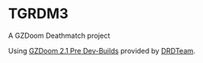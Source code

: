 # TGRDM3
A GZDoom Deathmatch project

Using [GZDoom 2.1 Pre Dev-Builds](http://devbuilds.drdteam.org/gzdoom/) provided by [DRDTeam](http://drdteam.org/).
